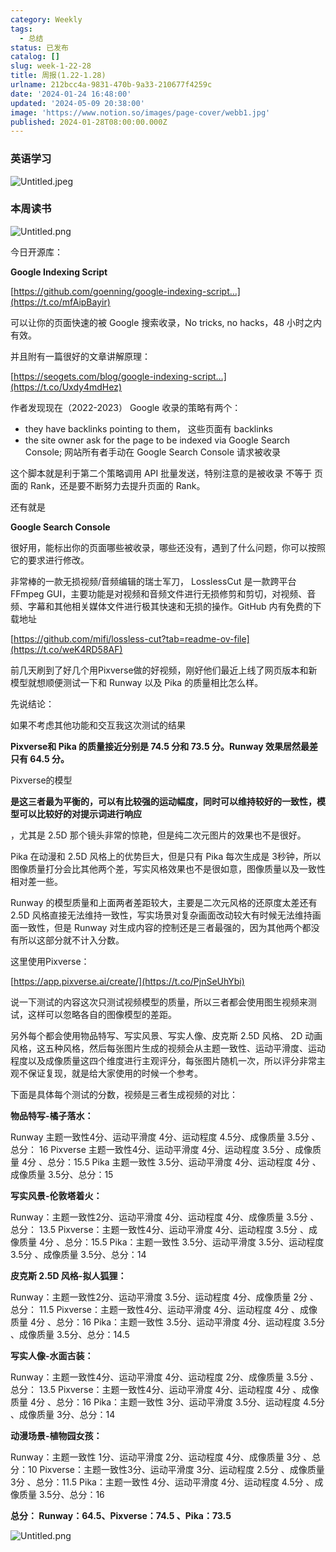 ```yaml
---
category: Weekly
tags:
  - 总结
status: 已发布
catalog: []
slug: week-1-22-28
title: 周报(1.22-1.28)
urlname: 212bcc4a-9831-470b-9a33-210677f4259c
date: '2024-01-24 16:48:00'
updated: '2024-05-09 20:38:00'
image: 'https://www.notion.so/images/page-cover/webb1.jpg'
published: 2024-01-28T08:00:00.000Z
---
```


### 英语学习


![Untitled.jpeg](https://prod-files-secure.s3.us-west-2.amazonaws.com/5d24fe63-e567-4804-86f9-9fdc62e13082/13f89310-e18e-4344-b5f8-95c58ff07f1e/Untitled.jpeg?X-Amz-Algorithm=AWS4-HMAC-SHA256&X-Amz-Content-Sha256=UNSIGNED-PAYLOAD&X-Amz-Credential=ASIAZI2LB466TDKXDQEY%2F20250312%2Fus-west-2%2Fs3%2Faws4_request&X-Amz-Date=20250312T213439Z&X-Amz-Expires=3600&X-Amz-Security-Token=IQoJb3JpZ2luX2VjEH0aCXVzLXdlc3QtMiJHMEUCIDQ4dI7vKZqJRLG6Gvsf9A1CLyulV1idiEZu4xHLfGd8AiEAq0P2F%2BgNWd66Z2XrR3Og1kjrYsxrJjzBkvv%2ByR2b2yoqiAQIxv%2F%2F%2F%2F%2F%2F%2F%2F%2F%2FARAAGgw2Mzc0MjMxODM4MDUiDKYuoox3W7acT5GJCircA%2FEM5Ge1Jdl4YfWumpCNNpzQnPrH0Pj5RKzfZ2nWIeUkkvrWE7L%2FCWpS0uyzyZrwOcvQYyM38anUrRSQu2EBwGHAdTOYAE0dEAv0ithN%2FYKN4TTWzTwn4A%2BHWQNJ5W1aqedQQE7PMAM4ZG0VVRL05OmTSKTkqEfm5M6DuHC0Z0GhvIxbdxDP%2F8sW4r0gzRv7CpH%2FdBowMDpV%2FGULq7GIuuIISFcYlZEF76Q%2BQrA3%2FJPoYi0FTdygcHTgrKhR1MblbPRVTJKXuxfxjx5sS3XkNGKzW6ON%2B%2B2aoGeEGG98xq%2Fu5Rzh2OfhbtxQ20ufv9O4mKj%2BCwyOqKnVyhgLXFRs1VXP2yWItW4Y%2BJQzeUyme%2Bt9Xq9MAlGC85AGiw6aa%2Bv%2Bf4%2FUstbBlenMFkVY8q2OfY06rod%2F%2BkxHaB8h5MivPPuBCJpNmHfCAJ%2FCjUatTvUGQ0oPacKKvuIYoJjUbrU1ipDxMIFSsmz6r0BuZ2GPO%2B5qU6iHSN2ZDSiCyu38Qx1nrQJCXJ9CvEUgpvCmj5qZzqScnhHMe%2FSE9KiSkYB%2F4WdDFZKB5RJknomZGs8xLstK%2FmYB9whxAfsjouw%2B5ttz%2FYfItmaQEvWxT4XgaDwR4q%2FTntlhuMmqt44LqNSSMN7ix74GOqUB4DLV3DH89kvI4AAbqc7HJO9gJ9FSoUyDW83mO0Ia5CQOSPZ2bnsPG6%2FKCgAU0DRcMLpbiZOyJtRBHLiYi692P1cGTZQwsyc5HNrs5g9jFw11qj0awHAmz0B3Il28Uv8aisIP3DYyiMZNuMGCqlUHnpq3jX%2BISY0RPnIirercuBUVIFAp7QTLoOJz1X22%2FveiY33CZXZq7Fa3IhxcH4wJ%2BbWz6HKh&X-Amz-Signature=6cf19340ee262166a7a74a80ccffddaedb5083decdc8d1bdec3d79d5e64f0c30&X-Amz-SignedHeaders=host&x-id=GetObject)


### 本周读书


![Untitled.png](https://prod-files-secure.s3.us-west-2.amazonaws.com/5d24fe63-e567-4804-86f9-9fdc62e13082/4230a01f-03e6-45a7-9f78-5892b7e77e85/Untitled.png?X-Amz-Algorithm=AWS4-HMAC-SHA256&X-Amz-Content-Sha256=UNSIGNED-PAYLOAD&X-Amz-Credential=ASIAZI2LB466TDKXDQEY%2F20250312%2Fus-west-2%2Fs3%2Faws4_request&X-Amz-Date=20250312T213439Z&X-Amz-Expires=3600&X-Amz-Security-Token=IQoJb3JpZ2luX2VjEH0aCXVzLXdlc3QtMiJHMEUCIDQ4dI7vKZqJRLG6Gvsf9A1CLyulV1idiEZu4xHLfGd8AiEAq0P2F%2BgNWd66Z2XrR3Og1kjrYsxrJjzBkvv%2ByR2b2yoqiAQIxv%2F%2F%2F%2F%2F%2F%2F%2F%2F%2FARAAGgw2Mzc0MjMxODM4MDUiDKYuoox3W7acT5GJCircA%2FEM5Ge1Jdl4YfWumpCNNpzQnPrH0Pj5RKzfZ2nWIeUkkvrWE7L%2FCWpS0uyzyZrwOcvQYyM38anUrRSQu2EBwGHAdTOYAE0dEAv0ithN%2FYKN4TTWzTwn4A%2BHWQNJ5W1aqedQQE7PMAM4ZG0VVRL05OmTSKTkqEfm5M6DuHC0Z0GhvIxbdxDP%2F8sW4r0gzRv7CpH%2FdBowMDpV%2FGULq7GIuuIISFcYlZEF76Q%2BQrA3%2FJPoYi0FTdygcHTgrKhR1MblbPRVTJKXuxfxjx5sS3XkNGKzW6ON%2B%2B2aoGeEGG98xq%2Fu5Rzh2OfhbtxQ20ufv9O4mKj%2BCwyOqKnVyhgLXFRs1VXP2yWItW4Y%2BJQzeUyme%2Bt9Xq9MAlGC85AGiw6aa%2Bv%2Bf4%2FUstbBlenMFkVY8q2OfY06rod%2F%2BkxHaB8h5MivPPuBCJpNmHfCAJ%2FCjUatTvUGQ0oPacKKvuIYoJjUbrU1ipDxMIFSsmz6r0BuZ2GPO%2B5qU6iHSN2ZDSiCyu38Qx1nrQJCXJ9CvEUgpvCmj5qZzqScnhHMe%2FSE9KiSkYB%2F4WdDFZKB5RJknomZGs8xLstK%2FmYB9whxAfsjouw%2B5ttz%2FYfItmaQEvWxT4XgaDwR4q%2FTntlhuMmqt44LqNSSMN7ix74GOqUB4DLV3DH89kvI4AAbqc7HJO9gJ9FSoUyDW83mO0Ia5CQOSPZ2bnsPG6%2FKCgAU0DRcMLpbiZOyJtRBHLiYi692P1cGTZQwsyc5HNrs5g9jFw11qj0awHAmz0B3Il28Uv8aisIP3DYyiMZNuMGCqlUHnpq3jX%2BISY0RPnIirercuBUVIFAp7QTLoOJz1X22%2FveiY33CZXZq7Fa3IhxcH4wJ%2BbWz6HKh&X-Amz-Signature=6a6f93b4178c47cc2b73f27c27214db9d30f5c97afffce99b05a34eed6f5384f&X-Amz-SignedHeaders=host&x-id=GetObject)


今日开源库：


**Google Indexing Script**


[https://github.com/goenning/google-indexing-script…](https://t.co/mfAipBayir)


可以让你的页面快速的被 Google 搜索收录，No tricks, no hacks，48 小时之内有效。

并且附有一篇很好的文章讲解原理：


[https://seogets.com/blog/google-indexing-script…](https://t.co/Uxdy4mdHez)


作者发现现在（2022-2023） Google 收录的策略有两个：

- they have backlinks pointing to them， 这些页面有 backlinks
- the site owner ask for the page to be indexed via Google Search Console; 网站所有者手动在 Google Search Console 请求被收录

这个脚本就是利于第二个策略调用 API 批量发送，特别注意的是被收录 不等于 页面的 Rank，还是要不断努力去提升页面的 Rank。

还有就是


**Google Search Console**


很好用，能标出你的页面哪些被收录，哪些还没有，遇到了什么问题，你可以按照它的要求进行修改。


非常棒的一款无损视频/音频编辑的瑞士军刀， LosslessCut 是一款跨平台 FFmpeg GUI，主要功能是对视频和音频文件进行无损修剪和剪切，对视频、音频、字幕和其他相关媒体文件进行极其快速和无损的操作。GitHub 内有免费的下载地址


[https://github.com/mifi/lossless-cut?tab=readme-ov-file](https://t.co/weK4RD58AF)


前几天刷到了好几个用Pixverse做的好视频，刚好他们最近上线了网页版本和新模型就想顺便测试一下和 Runway 以及 Pika 的质量相比怎么样。

先说结论：

如果不考虑其他功能和交互我这次测试的结果


**Pixverse和 Pika 的质量接近分别是 74.5 分和 73.5 分。Runway 效果居然最差只有 64.5 分。**


Pixverse的模型


**是这三者最为平衡的，可以有比较强的运动幅度，同时可以维持较好的一致性，模型可以比较好的对提示词进行响应**


，尤其是 2.5D 那个镜头非常的惊艳，但是纯二次元图片的效果也不是很好。

Pika 在动漫和 2.5D 风格上的优势巨大，但是只有 Pika 每次生成是 3秒钟，所以图像质量打分会比其他两个差，写实风格效果也不是很如意，图像质量以及一致性相对差一些。

Runway 的模型质量和上面两者差距较大，主要是二次元风格的还原度太差还有 2.5D 风格直接无法维持一致性，写实场景对复杂画面改动较大有时候无法维持画面一致性，但是 Runway 对生成内容的控制还是三者最强的，因为其他两个都没有所以这部分就不计入分数。

这里使用Pixverse：


[https://app.pixverse.ai/create/](https://t.co/PjnSeUhYbi)


说一下测试的内容这次只测试视频模型的质量，所以三者都会使用图生视频来测试，这样可以忽略各自的图像模型的差距。

另外每个都会使用物品特写、写实风景、写实人像、皮克斯 2.5D 风格、 2D 动画风格，这五种风格，然后每张图片生成的视频会从主题一致性、运动平滑度、运动程度以及成像质量这四个维度进行主观评分，每张图片随机一次，所以评分非常主观不保证复现，就是给大家使用的时候一个参考。

下面是具体每个测试的分数，视频是三者生成视频的对比：


**物品特写-橘子落水：**


Runway   主题一致性4分、运动平滑度 4分、运动程度 4.5分、成像质量 3.5分 、总分： 16
Pixverse 主题一致性4分、运动平滑度 4分、运动程度 3.5分 、成像质量 4分 、总分：15.5
Pika 主题一致性 3.5分、运动平滑度 4分、运动程度 4分 、成像质量 3.5分、总分：15


**写实风景-伦敦塔着火：**


Runway：主题一致性2分、运动平滑度 4分、运动程度 4分、成像质量 3.5分 、总分： 13.5
Pixverse：主题一致性4分、运动平滑度 4分、运动程度 3.5分 、成像质量 4分 、总分：15.5
Pika：主题一致性 3.5分、运动平滑度 3.5分、运动程度 3.5分 、成像质量 3.5分、总分：14


**皮克斯 2.5D 风格-拟人狐狸：**


Runway：主题一致性2分、运动平滑度 3.5分、运动程度 4分、成像质量 2分 、总分： 11.5
Pixverse：主题一致性4分、运动平滑度 4分、运动程度 4分 、成像质量 4分 、总分：16
Pika：主题一致性 3.5分、运动平滑度 4分、运动程度 3.5分 、成像质量 3.5分、总分：14.5


**写实人像-水面古装：**


Runway：主题一致性4分、运动平滑度 4分、运动程度 2分、成像质量 3.5分 、总分： 13.5
Pixverse：主题一致性4分、运动平滑度 4分、运动程度 4分 、成像质量 4分 、总分：16
Pika：主题一致性 3分、运动平滑度 3.5分、运动程度 4.5分 、成像质量 3分、总分：14


**动漫场景-植物园女孩：**


Runway：主题一致性 1分、运动平滑度 2分、运动程度 4分、成像质量 3分 、总分：10
Pixverse：主题一致性3分、运动平滑度 3分、运动程度 2.5分 、成像质量 3分 、总分：11.5
Pika：主题一致性 4分、运动平滑度 4分、运动程度 4.5分 、成像质量 3.5分、总分：16


**总分： Runway：64.5、Pixverse：74.5 、Pika：73.5**


![Untitled.png](https://prod-files-secure.s3.us-west-2.amazonaws.com/5d24fe63-e567-4804-86f9-9fdc62e13082/8e04e5ad-2b05-4144-8058-53bf010acfd3/Untitled.png?X-Amz-Algorithm=AWS4-HMAC-SHA256&X-Amz-Content-Sha256=UNSIGNED-PAYLOAD&X-Amz-Credential=ASIAZI2LB466TDKXDQEY%2F20250312%2Fus-west-2%2Fs3%2Faws4_request&X-Amz-Date=20250312T213439Z&X-Amz-Expires=3600&X-Amz-Security-Token=IQoJb3JpZ2luX2VjEH0aCXVzLXdlc3QtMiJHMEUCIDQ4dI7vKZqJRLG6Gvsf9A1CLyulV1idiEZu4xHLfGd8AiEAq0P2F%2BgNWd66Z2XrR3Og1kjrYsxrJjzBkvv%2ByR2b2yoqiAQIxv%2F%2F%2F%2F%2F%2F%2F%2F%2F%2FARAAGgw2Mzc0MjMxODM4MDUiDKYuoox3W7acT5GJCircA%2FEM5Ge1Jdl4YfWumpCNNpzQnPrH0Pj5RKzfZ2nWIeUkkvrWE7L%2FCWpS0uyzyZrwOcvQYyM38anUrRSQu2EBwGHAdTOYAE0dEAv0ithN%2FYKN4TTWzTwn4A%2BHWQNJ5W1aqedQQE7PMAM4ZG0VVRL05OmTSKTkqEfm5M6DuHC0Z0GhvIxbdxDP%2F8sW4r0gzRv7CpH%2FdBowMDpV%2FGULq7GIuuIISFcYlZEF76Q%2BQrA3%2FJPoYi0FTdygcHTgrKhR1MblbPRVTJKXuxfxjx5sS3XkNGKzW6ON%2B%2B2aoGeEGG98xq%2Fu5Rzh2OfhbtxQ20ufv9O4mKj%2BCwyOqKnVyhgLXFRs1VXP2yWItW4Y%2BJQzeUyme%2Bt9Xq9MAlGC85AGiw6aa%2Bv%2Bf4%2FUstbBlenMFkVY8q2OfY06rod%2F%2BkxHaB8h5MivPPuBCJpNmHfCAJ%2FCjUatTvUGQ0oPacKKvuIYoJjUbrU1ipDxMIFSsmz6r0BuZ2GPO%2B5qU6iHSN2ZDSiCyu38Qx1nrQJCXJ9CvEUgpvCmj5qZzqScnhHMe%2FSE9KiSkYB%2F4WdDFZKB5RJknomZGs8xLstK%2FmYB9whxAfsjouw%2B5ttz%2FYfItmaQEvWxT4XgaDwR4q%2FTntlhuMmqt44LqNSSMN7ix74GOqUB4DLV3DH89kvI4AAbqc7HJO9gJ9FSoUyDW83mO0Ia5CQOSPZ2bnsPG6%2FKCgAU0DRcMLpbiZOyJtRBHLiYi692P1cGTZQwsyc5HNrs5g9jFw11qj0awHAmz0B3Il28Uv8aisIP3DYyiMZNuMGCqlUHnpq3jX%2BISY0RPnIirercuBUVIFAp7QTLoOJz1X22%2FveiY33CZXZq7Fa3IhxcH4wJ%2BbWz6HKh&X-Amz-Signature=4616bba283b52766bd9f000e00c5b9333ae11ba0a04d10c894329c9bba9fb239&X-Amz-SignedHeaders=host&x-id=GetObject)

